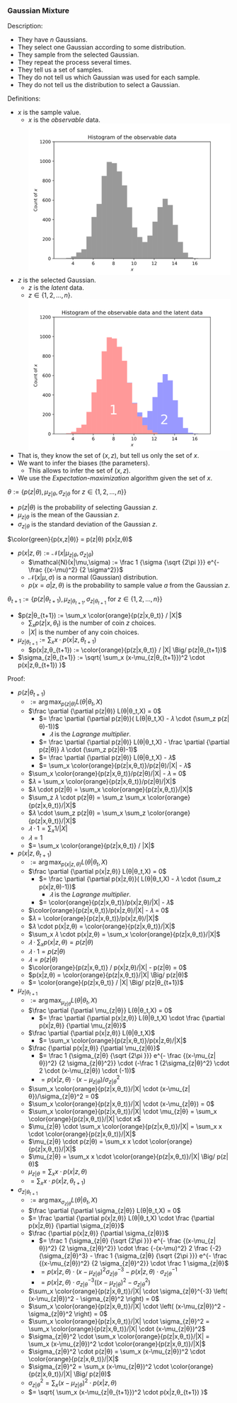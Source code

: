 ### Gaussian Mixture

Description:
- They have $n$ Gaussians.
- They select one Gaussian according to some distribution.
- They sample from the selected Gaussian.
- They repeat the process several times.
- They tell us a set of samples.
- They do not tell us which Gaussian was used for each sample.
- They do not tell us the distribution to select a Gaussian.

Definitions:
- $x$ is the sample value.
  - $x$ is the _observable_ data.
  </br>![Histogram of the observable data](.Gaussian%20Mixture.md/Histogram%20of%20the%20observable%20data.svg)
- $z$ is the selected Gaussian.
  - $z$ is the _latent_ data.
  - $z \in \{ 1, 2, ..., n \}$.
   </br>![Histogram of the observable data and the latent data](.Gaussian%20Mixture.md/Histogram%20of%20the%20observable%20data%20and%20the%20latent%20data.svg)
- That is, they know the set of $(x,z)$, but tell us only the set of $x$.
- We want to infer the biases (the parameters).
  - This allows to infer the set of $(x,z)$.
- We use the _Expectation-maximization_ algorithm given the set of $x$.

$θ := \{ p(z|θ), \mu_{z|θ}, \sigma_{z|θ} \text{ for } z \in \{1, 2, ..., n \} \}$
- $p(z|θ)$ is the probability of selecting Gaussian $z$.
- $\mu_{z|θ}$ is the mean of the Gaussian $z$.
- $\sigma_{z|θ}$ is the standard deviation of the Gaussian $z$.

$\color{green}{p(x,z|θ)} = p(z|θ) p(x|z,θ)$
- $p(x|z,θ) := \mathcal{N}(x|\mu_{z|θ},\sigma_{z|θ})$
  - $\mathcal{N}(x|\mu,\sigma) := \frac 1 {\sigma {\sqrt {2\pi }}} e^{- \frac {(x-\mu)^2} {2 \sigma^2}}$
  - $\mathcal{N}(x|\mu,\sigma)$ is a normal (Gaussian) distribution.
  - $p(x=a|z,θ)$ is the probability to sample value $a$ from the Gaussian $z$.

$θ_{t+1} := \{ p(z|θ_{t+1}), \mu_{z|θ_{t+1}}, \sigma_{z|θ_{t+1}} \text{ for } z \in \{1, 2, ..., n \} \}$
- $p(z|θ_{t+1}) := \sum_x \color{orange}{p(z|x,θ_t)} / |X|$
  - $\sum_x p(z|x,θ_t)$ is the number of coin $z$ choices.
  - $|X|$ is the number of any coin choices.
- $\mu_{z|θ_{t+1}} := \sum_x x \cdot p(x|z,θ_{t+1})$
  - $p(x|z,θ_{t+1}) := \color{orange}{p(z|x,θ_t)} / |X| \Big/ p(z|θ_{t+1})$
- $\sigma_{z|θ_{t+1}} := \sqrt{ \sum_x (x-\mu_{z|θ_{t+1}})^2 \cdot p(x|z,θ_{t+1}) }$

Proof:
- $p(z|θ_{t+1})$
  - $:= \arg\max_{p(z|θ)} L(θ|θ_t,X)$
  - $\frac \partial {\partial p(z|θ)} L(θ|θ_t,X) = 0$
    - $= \frac \partial {\partial p(z|θ)}( L(θ|θ_t,X) - 𝜆 \cdot (\sum_z p(z|θ)-1))$
      - $𝜆$ is the _Lagrange multiplier_.
    - $= \frac \partial {\partial p(z|θ)} L(θ|θ_t,X) - \frac \partial {\partial p(z|θ)} 𝜆 \cdot (\sum_z p(z|θ)-1)$
    - $= \frac \partial {\partial p(z|θ)} L(θ|θ_t,X) - 𝜆$
    - $= \sum_x \color{orange}{p(z|x,θ_t)}/p(z|θ)/|X| - 𝜆$
  - $\sum_x \color{orange}{p(z|x,θ_t)}/p(z|θ)/|X| - 𝜆 = 0$
  - $𝜆 = \sum_x \color{orange}{p(z|x,θ_t)}/p(z|θ)/|X|$
  - $𝜆 \cdot p(z|θ) = \sum_x \color{orange}{p(z|x,θ_t)}/|X|$
  - $\sum_z 𝜆 \cdot p(z|θ) = \sum_z \sum_x \color{orange}{p(z|x,θ_t)}/|X|$
  - $𝜆 \cdot \sum_z p(z|θ) = \sum_x \sum_z \color{orange}{p(z|x,θ_t)}/|X|$
  - $𝜆 \cdot 1 = \sum_x 1/|X|$
  - $𝜆 = 1$
  - $= \sum_x \color{orange}{p(z|x,θ_t)} / |X|$
- $p(x|z,θ_{t+1})$
  - $:= \arg\max_{p(x|z,θ)} L(θ|θ_t,X)$
  - $\frac \partial {\partial p(x|z,θ)} L(θ|θ_t,X) = 0$
    - $= \frac \partial {\partial p(x|z,θ)}( L(θ|θ_t,X) - 𝜆 \cdot (\sum_z p(x|z,θ)-1))$
      - $𝜆$ is the _Lagrange multiplier_.
    - $= \color{orange}{p(z|x,θ_t)}/p(x|z,θ)/|X| - 𝜆$
  - $\color{orange}{p(z|x,θ_t)}/p(x|z,θ)/|X| - 𝜆 = 0$
  - $𝜆 = \color{orange}{p(z|x,θ_t)}/p(x|z,θ)/|X|$
  - $𝜆 \cdot p(x|z,θ) = \color{orange}{p(z|x,θ_t)}/|X|$
  - $\sum_x 𝜆 \cdot p(x|z,θ) = \sum_x \color{orange}{p(z|x,θ_t)}/|X|$
  - $𝜆 \cdot \sum_x p(x|z,θ) = p(z|θ)$
  - $𝜆 \cdot 1 = p(z|θ)$
  - $𝜆 = p(z|θ)$
  - $\color{orange}{p(z|x,θ_t)} / p(x|z,θ)/|X| - p(z|θ) = 0$
  - $p(x|z,θ) = \color{orange}{p(z|x,θ_t)}/|X| \Big/ p(z|θ)$
  - $= \color{orange}{p(z|x,θ_t)} / |X| \Big/ p(z|θ_{t+1})$
- $\mu_{z|θ_{t+1}}$
  - $:= \arg\max_{\mu_{z|θ}} L(θ|θ_t,X)$
  - $\frac \partial {\partial \mu_{z|θ}} L(θ|θ_t,X) = 0$
    - $= \frac \partial {\partial p(x|z,θ)} L(θ|θ_t,X) \cdot \frac {\partial p(x|z,θ)} {\partial \mu_{z|θ}}$
  - $\frac \partial {\partial p(x|z,θ)} L(θ|θ_t,X)$
    - $= \sum_x \color{orange}{p(z|x,θ_t)}/p(x|z,θ)/|X|$
  - $\frac {\partial p(x|z,θ)} {\partial \mu_{z|θ}}$
    - $= \frac 1 {\sigma_{z|θ} {\sqrt {2\pi }}} e^{- \frac {(x-\mu_{z|θ})^2} {2 \sigma_{z|θ}^2}} \cdot (-\frac 1 {2\sigma_{z|θ}^2} \cdot 2 \cdot (x-\mu_{z|θ}) \cdot (-1))$
    - $= p(x|z,θ) \cdot (x-\mu_{z|θ})/\sigma_{z|θ}^2$
  - $\sum_x \color{orange}{p(z|x,θ_t)}/|X| \cdot (x-\mu_{z|θ})/\sigma_{z|θ}^2 = 0$
  - $\sum_x \color{orange}{p(z|x,θ_t)}/|X| \cdot (x-\mu_{z|θ}) = 0$
  - $\sum_x \color{orange}{p(z|x,θ_t)}/|X| \cdot \mu_{z|θ} = \sum_x \color{orange}{p(z|x,θ_t)}/|X| \cdot x$
  - $\mu_{z|θ} \cdot \sum_x \color{orange}{p(z|x,θ_t)}/|X| = \sum_x x \cdot \color{orange}{p(z|x,θ_t)}/|X|$
  - $\mu_{z|θ} \cdot p(z|θ) = \sum_x x \cdot \color{orange}{p(z|x,θ_t)}/|X|$
  - $\mu_{z|θ} = \sum_x x \cdot \color{orange}{p(z|x,θ_t)}/|X| \Big/ p(z|θ)$
  - $\mu_{z|θ} = \sum_x x \cdot p(x|z,θ)$
  - $= \sum_x x \cdot p(x|z,θ_{t+1})$
- $\sigma_{z|θ_{t+1}}$
  - $:= \arg\max_{\sigma_{z|θ}} L(θ|θ_t,X)$
  - $\frac \partial {\partial \sigma_{z|θ}} L(θ|θ_t,X) = 0$
  - $= \frac \partial {\partial p(x|z,θ)} L(θ|θ_t,X) \cdot \frac {\partial p(x|z,θ)} {\partial \sigma_{z|θ}}$
  - $\frac {\partial p(x|z,θ)} {\partial \sigma_{z|θ}}$
    - $= \frac 1 {\sigma_{z|θ} {\sqrt {2\pi }}} e^{- \frac {(x-\mu_{z|θ})^2} {2 \sigma_{z|θ}^2}} \cdot \frac {-(x-\mu)^2} 2 \frac {-2} {\sigma_{z|θ}^3} - \frac 1 {\sigma_{z|θ} {\sqrt {2\pi }}} e^{- \frac {(x-\mu_{z|θ})^2} {2 \sigma_{z|θ}^2}} \cdot \frac 1 \sigma_{z|θ}$
    - $= p(x|z,θ) \cdot (x-\mu_{z|θ})^2\sigma_{z|θ}^{-3} - p(x|z,θ) \cdot \sigma_{z|θ}^{-1}$
    - $= p(x|z,θ) \cdot \sigma_{z|θ}^{-3} \left( (x-\mu_{z|θ})^2 - \sigma_{z|θ}^2 \right)$
  - $\sum_x \color{orange}{p(z|x,θ_t)}/|X| \cdot \sigma_{z|θ}^{-3} \left( (x-\mu_{z|θ})^2 - \sigma_{z|θ}^2 \right) = 0$
  - $\sum_x \color{orange}{p(z|x,θ_t)}/|X| \cdot \left( (x-\mu_{z|θ})^2 - \sigma_{z|θ}^2 \right) = 0$
  - $\sum_x \color{orange}{p(z|x,θ_t)}/|X| \cdot \sigma_{z|θ}^2 = \sum_x \color{orange}{p(z|x,θ_t)}/|X| \cdot (x-\mu_{z|θ})^2$
  - $\sigma_{z|θ}^2 \cdot \sum_x \color{orange}{p(z|x,θ_t)}/|X| = \sum_x (x-\mu_{z|θ})^2 \cdot \color{orange}{p(z|x,θ_t)}/|X|$
  - $\sigma_{z|θ}^2 \cdot p(z|θ) = \sum_x (x-\mu_{z|θ})^2 \cdot \color{orange}{p(z|x,θ_t)}/|X|$
  - $\sigma_{z|θ}^2 = \sum_x (x-\mu_{z|θ})^2 \cdot \color{orange}{p(z|x,θ_t)}/|X| \Big/ p(z|θ)$
  - $\sigma_{z|θ}^2 = \sum_x (x-\mu_{z|θ})^2 \cdot p(x|z,θ)$
  - $= \sqrt{ \sum_x (x-\mu_{z|θ_{t+1}})^2 \cdot p(x|z,θ_{t+1}) }$
